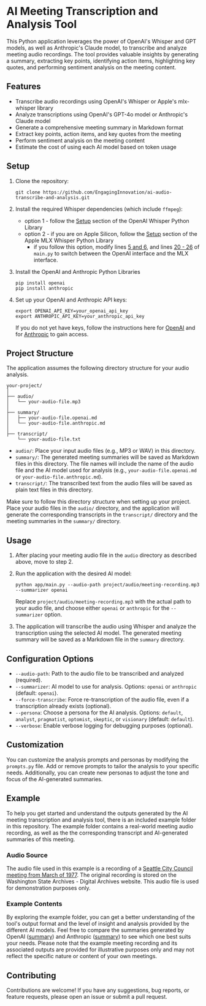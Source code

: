 # AI Meeting Transcription and Analysis Tool

This Python application leverages the power of OpenAI's Whisper and GPT models, as well as Anthropic's Claude model, to transcribe and analyze meeting audio recordings. The tool provides valuable insights by generating a summary, extracting key points, identifying action items, highlighting key quotes, and performing sentiment analysis on the meeting content.

## Features

- Transcribe audio recordings using OpenAI's Whisper or Apple's mlx-whisper library
- Analyze transcriptions using OpenAI's GPT-4o model or Anthropic's Claude model
- Generate a comprehensive meeting summary in Markdown format
- Extract key points, action items, and key quotes from the meeting
- Perform sentiment analysis on the meeting content
- Estimate the cost of using each AI model based on token usage

## Setup

1. Clone the repository:
   ```
   git clone https://github.com/EngagingInnovation/ai-audio-transcribe-and-analysis.git
   ```

2. Install the required Whisper dependencies (which include `ffmpeg`):
   * option 1 - follow the [Setup](https://github.com/openai/whisper?tab=readme-ov-file#setup) section of the OpenAI Whisper Python Library
   * option 2 - if you are on Apple Silicon, follow the [Setup](https://github.com/ml-explore/mlx-examples/tree/main/whisper#setup) section of the Apple MLX Whisper Python Library
     * if you follow this option, modify lines [5 and 6](app/main.py#L5), and lines [20 - 26](app/main.py#L20) of `main.py` to switch between the OpenAI interface and the MLX interface. 

3. Install the OpenAI and Anthropic Python Libraries
   ```
   pip install openai
   pip install anthropic
   ```

4. Set up your OpenAI and Anthropic API keys:
   ```
   export OPENAI_API_KEY=your_openai_api_key
   export ANTHROPIC_API_KEY=your_anthropic_api_key
   ```
   If you do not yet have keys, follow the instructions here for [OpenAI](https://platform.openai.com/docs/quickstart) and for [Anthropic](https://docs.anthropic.com/en/docs/getting-access-to-claude) to gain access. 


## Project Structure

The application assumes the following directory structure for your audio analysis. 

```
your-project/
│
├── audio/
│   └── your-audio-file.mp3
│
├── summary/
│   ├── your-audio-file.openai.md
│   └── your-audio-file.anthropic.md
│
├── transcript/
    └── your-audio-file.txt
```

- `audio/`: Place your input audio files (e.g., MP3 or WAV) in this directory.
- `summary/`: The generated meeting summaries will be saved as Markdown files in this directory. The file names will include the name of the audio file and the AI model used for analysis (e.g., `your-audio-file.openai.md` or `your-audio-file.anthropic.md`).
- `transcript/`: The transcribed text from the audio files will be saved as plain text files in this directory.

Make sure to follow this directory structure when setting up your project. Place your audio files in the `audio/` directory, and the application will generate the corresponding transcripts in the `transcript/` directory and the meeting summaries in the `summary/` directory. 


## Usage

1. After placing your meeting audio file in the `audio` directory as described above, move to step 2. 

2. Run the application with the desired AI model:
   ```
   python app/main.py --audio-path project/audio/meeting-recording.mp3 --summarizer openai
   ```
   Replace `project/audio/meeting-recording.mp3` with the actual path to your audio file, and choose either `openai` or `anthropic` for the `--summarizer` option.

3. The application will transcribe the audio using Whisper and analyze the transcription using the selected AI model. The generated meeting summary will be saved as a Markdown file in the `summary` directory.

## Configuration Options

- `--audio-path`: Path to the audio file to be transcribed and analyzed (required).
- `--summarizer`: AI model to use for analysis. Options: `openai` or `anthropic` (default: `openai`).
- `--force-transcribe`: Force re-transcription of the audio file, even if a transcription already exists (optional).
- `--persona`: Choose a persona for the AI analysis. Options: `default`, `analyst`, `pragmatist`, `optomist`, `skeptic`, or `visionary` (default: `default`).
- `--verbose`: Enable verbose logging for debugging purposes (optional).

## Customization

You can customize the analysis prompts and personas by modifying the `prompts.py` file. Add or remove prompts to tailor the analysis to your specific needs. Additionally, you can create new personas to adjust the tone and focus of the AI-generated summaries.

## Example

To help you get started and understand the outputs generated by the AI meeting transcription and analysis tool, there is an included example folder in this repository. The example folder contains a real-world meeting audio recording, as well as the the corresponding transcript and AI-generated summaries of this meeting.

### Audio Source

The audio file used in this example is a recording of a [Seattle City Council meeting from March of 1977](https://www.digitalarchives.wa.gov/Record/View/5F0FE850787E245429B1F5AB422E0C95). The original recording is stored on the Washington State Archives - Digital Archives website. This audio file is used for demonstration purposes only.

### Example Contents
By exploring the example folder, you can get a better understanding of the tool's output format and the level of insight and analysis provided by the different AI models. Feel free to compare the summaries generated by OpenAI ([summary](example/summary/19770328.full-city-council.openai.md)) and Anthropic ([summary](example/summary/19770328.full-city-council.anthropic.md)) to see which one best suits your needs. Please note that the example meeting recording and its associated outputs are provided for illustrative purposes only and may not reflect the specific nature or content of your own meetings.

## Contributing

Contributions are welcome! If you have any suggestions, bug reports, or feature requests, please open an issue or submit a pull request.

